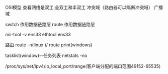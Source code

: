 OSI模型
查看网络是双工:全双工和半双工 
冲突域（路由器可以隔断冲突域）
广播域

switch 作用数据链路层
route 作用数据链路层

mii-tool -v ens33
ethtool ens33

路由
route -n(linux )/ route print(windows)

tasklist(window)--任务列表
netstats -no

/proc/sys/net/ipv4/ip_local_port/range(客户端分配的端口范围49152-65535)
